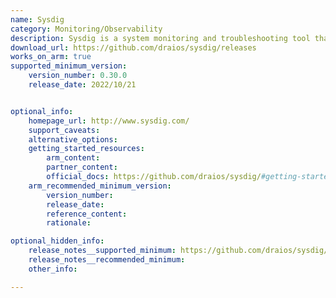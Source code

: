 ```yaml
---
name: Sysdig
category: Monitoring/Observability
description: Sysdig is a system monitoring and troubleshooting tool that offers real-time visibility into Linux and container environments. It is used to analyze performance, detect anomalies, and improve security across cloud-native infrastructures.
download_url: https://github.com/draios/sysdig/releases
works_on_arm: true
supported_minimum_version:
    version_number: 0.30.0
    release_date: 2022/10/21


optional_info:
    homepage_url: http://www.sysdig.com/
    support_caveats:
    alternative_options:
    getting_started_resources:
        arm_content:
        partner_content:
        official_docs: https://github.com/draios/sysdig/#getting-started
    arm_recommended_minimum_version:
        version_number:
        release_date:
        reference_content:
        rationale:

optional_hidden_info:
    release_notes__supported_minimum: https://github.com/draios/sysdig/releases/tag/0.30.0
    release_notes__recommended_minimum:
    other_info:

---
```

